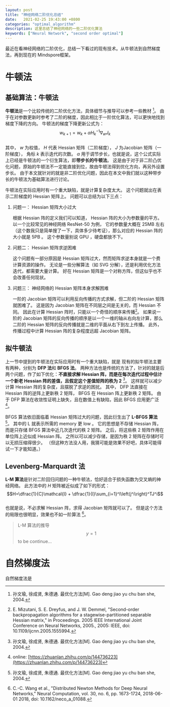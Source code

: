 ```yaml
---
layout: post
title: "神经网络二阶优化总结"
date:   2021-02-25 19:43:00 +0800
categories: "optimal_algorithm"
description: 这里总结了神经网络的一些二阶优化算法
keywords: ["Neural Network", "second order optimal"]
---
```


最近在看神经网络的二阶优化，总结一下看过的现有技术。从牛顿法到自然梯度法，再到现在的 Mindspore框架。

# 牛顿法

## 基础算法：牛顿法
**牛顿法**是一个比较传统的二阶优化方法，具体细节与推导可以参考一些教材 [^sun_optimal]。
由于在对参数更新时参考了二阶的梯度，因此相比于一阶优化算法，可以更快地找到梯度下降的方向。
牛顿法的梯度下降更新公式为：  
$$w_{k+1}=w_k+\alpha H_k^{-1} \nabla_w J_{k}$$  
其中， $w$ 为权值， $H$ 代表 Hessian 矩阵（二阶梯度）， $J$ 为Jacobian 矩阵（一阶梯度）， 角标 $k$ 表示迭代的次数。
$\alpha$ 用于调节步长，也就是说，这个公式实际上已经是牛顿法的一个衍生算法，即**带步长的牛顿法**。
这是由于对于非二阶凸优化问题，原始的牛顿法不一定能直接到位，故由牛顿法得到优化方向，再另外设置步长。
由于本文就针对的就是非二阶优化问题，因此在本文中我们就以这种带步长的牛顿法为基础算法进行讨论。


牛顿法在实际应用时有一个重大缺陷，就是计算复杂度太大。
这个问题就出在表示二阶梯度的 Hessian 矩阵上。
问题可以总结为以下三点：

1. 问题一： Hessian 矩阵大小过大

    根据 Hessian 阵的定义我们可以知道， Hessian 阵的大小为参数量的平方。
    以一个比较常见的神经网络 ResNet-50 为例， 它的参数量大概在 25MB 左右（这个数我只是简单搜了一下，具体多少待考证），那么对应的 Hessian 阵的大小就是 5PB 。
    这个参数量别说 GPU ，硬盘都放不下。

1. 问题二： Hessian 矩阵求逆困难

    这个问题有一部分原因是 Hessian 矩阵过大，然而矩阵求逆本身就是一个费计算资源的操作。
    无论是一些分解算法（如 SVG 分解），还是利用优化方法迭代，都需要大量计算。
    好在 Hessian 矩阵是一个对称方阵，但这似乎也不会改善任何现状。

1. 问题三： 神经网络的 Hessian 矩阵本身求解困难

    一阶的 Jacobian 矩阵可以利用反向传播的方式求解，但二阶的 Hessian 矩阵就困难了。
    这是因为 Jacobian 矩阵在不同层之间是无关的，而 Hessian 不同。
    因此在计算 Hessian 阵时，只能以一个奇怪的顺序来传播[^Mizutani_second]。
    如果说一阶的 Jacobian 矩阵的反向传播的顺序是以一个一维的轴从右向左计算，那么二阶的 Hessian 矩阵的反向传播就是二维的平面从右下到左上传播。
    此外，传播过程中计算 Hessian 阵的复杂程度远超 Jacobian 矩阵。

## 拟牛顿法

上一节中提到的牛顿法在实际应用时有一个重大缺陷，就是
现有的拟牛顿法主要有两种，分别为 **DFP 法**和 **BFGS 法**。
两种方法也是传统的方法了，针对的就是后两个问题，作了如下优化：**不直接求解 Hessian 阵，而是在每次迭代过程中估计一个新老 Hessian 阵的差值，且假定这个差值矩阵的秩为 2** [^sun_optimal]。
这样就可以减少计算 Hessian 阵的复杂度，且摆脱了求逆的困扰。
其中， DFP 法直接在 Hessian 阵的逆阵上更新秩 2 矩阵， BFGS 在 Hessian 阵上更新秩 2 矩阵。
由于 DFP 算法在收敛性证明上缺失，且在数值上有缺陷，因此 BFGS 应用更广泛 [^DFP_fault]。

BFGS 算法依旧面临着 Hessian 矩阵过大的问题，因此衍生出了 **L-BFGS 算法** [^sun_optimal]。
其中的 L 就表示所需的 memory 更 low 。
它的思想是不存储 Hessian 阵，而是只存储 BFGS 算法中近几次迭代的秩 2 矩阵。
之后，将这些秩 2 矩阵作用在单位阵上近似成 Hessian 阵。
之所以可以减少存储，是因为秩 2 矩阵在存储时可以无损压缩得很少。
（但这种方法没人用，我猜可能是效果不好吧，具体可能得试一下才能知道。）

## Levenberg-Marquardt 法

**L-M 算法**是针对二阶回归问题的一种牛顿法，恰好适合于损失函数为交叉熵的神经网络。
此方法中的 $H$ 矩阵被近似成了如下的形式：  
$$H=\dfrac{1}{C}\mathcal{I} + \dfrac{1}{l}\sum_{i=1}^l\left(j^i\right)^TJ^i$$  
也就是说，不必求解 Hessian 阵，求得 Jacobian 矩阵就可以了。 
但是这个方法的局限也很明显，效果也不如一阶算法 [^Wang_Distrubuted]。

> L-M 算法的推导  
> $$y=1$$ 
> to be continue... 

# 自然梯度法

自然梯度法是

[^sun_optimal]: 孙文瑜, 徐成贤, 朱德通. 最优化方法[M]. Gao deng jiao yu chu ban she, 2004.
[^Mizutani_second]: E. Mizutani, S. E. Dreyfus, and J. W. Demmel, "Second-order backpropagation algorithms for a stagewise-partitioned separable Hessian matrix," in Proceedings. 2005 IEEE International Joint Conference on Neural Networks, 2005., 2005: IEEE, doi: 10.1109/ijcnn.2005.1555994. 
[^DFP_fault]: online: [https://zhuanlan.zhihu.com/p/144736223](https://zhuanlan.zhihu.com/p/144736223)
[^Wang_Distrubuted]: C.-C. Wang et al., "Distributed Newton Methods for Deep Neural Networks," Neural Computation, vol. 30, no. 6, pp. 1673-1724, 2018-06-01 2018, doi: 10.1162/neco_a_01088.